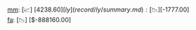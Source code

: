[mm](record/mm/summary.md): [📈] [$4238.60]  
[ly](record/ly/summary.md): [📉] [$-1777.00]  
[fa](record/fa/summary.md): [📉] [$-888160.00]  
